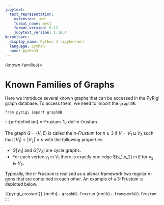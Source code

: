 ```yaml
---
jupytext:
  text_representation:
    extension: .md
    format_name: myst
    format_version: 0.13
    jupytext_version: 1.16.4
kernelspec:
  display_name: Python 3 (ipykernel)
  language: python
  name: python3
---
```


(known-families)=
# Known Families of Graphs

Here we introduce several known graphs that can be accessed in the PyRigi graph database. To access them, we need to import the `graphDB`:

```{code-cell} ipython3
from pyrigi import graphDB
```

:::{prf:definition} $n$-Frustum
:label: def-n-frustum

The graph $G=(V,E)$ is called the _$n$-Frustum_ for $n\geq 3$ if $V = V_1\sqcup V_2$ such that $|V_1|=|V_2|=n$ with the following properties: 
* $G[V_1]$ and $G[V_2]$ are cycle graphs.
* For each vertex $v_1$ in $V_1$ there is exactly one edge $(v_1,v_2) in $E$ for $v_2\in V_2$.

Typically, the $n$-Frustum is realized as a planar framework two regular $n$-gons that are contained in each other. An example of a 3-Frustum is depicted below.


{{pyrigi_crossref}} {meth}`~.graphDB.Frustum`
{meth}`~.frameworkDB.Frustum`
:::


